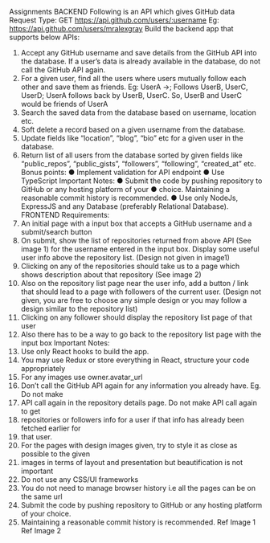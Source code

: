 Assignments
BACKEND
Following is an API which gives GitHub data
Request Type: GET
https://api.github.com/users/:username
Eg: https://api.github.com/users/mralexgray
Build the backend app that supports below APIs:
1. Accept any GitHub username and save details from the GitHub API into the database. If
a user’s data is already available in the database, do not call the GitHub API again.
2. For a given user, find all the users where users mutually follow each other and save
them as friends. Eg: UserA ->; Follows UserB, UserC, UserD; UserA follows back by
UserB, UserC. So, UserB and UserC would be friends of UserA
3. Search the saved data from the database based on username, location etc.
4. Soft delete a record based on a given username from the database.
5. Update fields like “location”, “blog”, “bio” etc for a given user in the database.
6. Return list of all users from the database sorted by given fields like “public_repos”,
“public_gists”, “followers”, “following”, “created_at” etc.
Bonus points:
● Implement validation for API endpoint
● Use TypeScript
Important Notes:
● Submit the code by pushing repository to GitHub or any hosting platform of your
● choice. Maintaining a reasonable commit history is recommended.
● Use only NodeJs, ExpressJS and any Database (preferably Relational Database).
FRONTEND
Requirements:
1. An initial page with a input box that accepts a GitHub username and a submit/search
button
2. On submit, show the list of repositories returned from above API (See image 1) for the
username entered in the input box. Display some useful user info above the repository
list. (Design not given in image1)
3. Clicking on any of the repositories should take us to a page which shows description
about that repository (See image 2)
4. Also on the repository list page near the user info, add a button / link that should lead to
a page with followers of the current user. (Design not given, you are free to choose any
simple design or you may follow a design similar to the repository list)
5. Clicking on any follower should display the repository list page of that user
6. Also there has to be a way to go back to the repository list page with the input box
Important Notes:
1. Use only React hooks to build the app.
2. You may use Redux or store everything in React, structure your code appropriately
3. For any images use owner.avatar_url
4. Don’t call the GitHub API again for any information you already have. Eg. Do not make
5. API call again in the repository details page. Do not make API call again to get
6. repositories or followers info for a user if that info has already been fetched earlier for
7. that user.
8. For the pages with design images given, try to style it as close as possible to the given
9. images in terms of layout and presentation but beautification is not important
10. Do not use any CSS/UI frameworks
11. You do not need to manage browser history i.e all the pages can be on the same url
12. Submit the code by pushing repository to GitHub or any hosting platform of your choice.
13. Maintaining a reasonable commit history is recommended.
Ref Image 1
Ref Image 2
